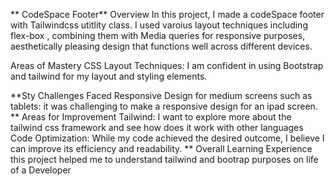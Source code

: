 ** CodeSpace Footer**
Overview
In this project, I made a codeSpace footer with Tailwindcss utitlity class. I used varoius layout techniques including flex-box  , combining them with Media queries for responsive purposes, aesthetically pleasing design that functions well across different devices.

Areas of Mastery
CSS Layout Techniques: I am confident in using Bootstrap and tailwind for my layout and styling elements.

**Sty
Challenges Faced
Responsive Design for medium screens such as tablets: it was challenging to make a responsive design for an ipad screen.
**
Areas for Improvement
Tailwind: I want to explore more about the tailwind css framework and see how does it work with other languages
Code Optimization: While my code achieved the desired outcome, I believe I can improve its efficiency and readability.
**
Overall Learning Experience
this project helped me to understand tailwind and bootrap purposes on life of a Developer
